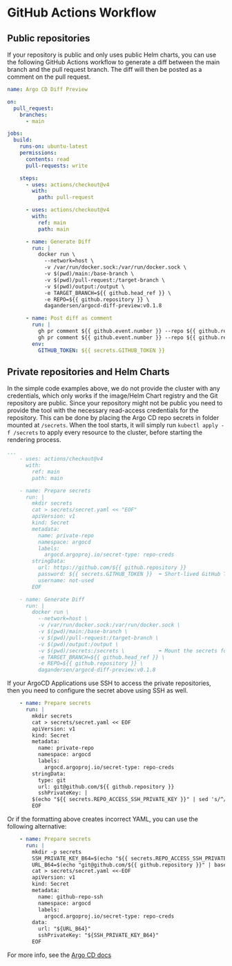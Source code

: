 # GitHub Actions Workflow

## Public repositories

If your repository is public and only uses public Helm charts, you can use the following GitHub Actions workflow to generate a diff between the main branch and the pull request branch. The diff will then be posted as a comment on the pull request.

```yaml title=".github/workflows/generate-diff.yml" linenums="1"
name: Argo CD Diff Preview

on:
  pull_request:
    branches:
      - main

jobs:
  build:
    runs-on: ubuntu-latest
    permissions:
      contents: read
      pull-requests: write

    steps:
      - uses: actions/checkout@v4
        with:
          path: pull-request

      - uses: actions/checkout@v4
        with:
          ref: main
          path: main

      - name: Generate Diff
        run: |
          docker run \
            --network=host \
            -v /var/run/docker.sock:/var/run/docker.sock \
            -v $(pwd)/main:/base-branch \
            -v $(pwd)/pull-request:/target-branch \
            -v $(pwd)/output:/output \
            -e TARGET_BRANCH=${{ github.head_ref }} \
            -e REPO=${{ github.repository }} \
            dagandersen/argocd-diff-preview:v0.1.8

      - name: Post diff as comment
        run: |
          gh pr comment ${{ github.event.number }} --repo ${{ github.repository }} --body-file output/diff.md --edit-last || \
          gh pr comment ${{ github.event.number }} --repo ${{ github.repository }} --body-file output/diff.md
        env:
          GITHUB_TOKEN: ${{ secrets.GITHUB_TOKEN }}
```

## Private repositories and Helm Charts

In the simple code examples above, we do not provide the cluster with any credentials, which only works if the image/Helm Chart registry and the Git repository are public. Since your repository might not be public you need to provide the tool with the necessary read-access credentials for the repository. This can be done by placing the Argo CD repo secrets in folder mounted at `/secrets`. When the tool starts, it will simply run `kubectl apply -f /secrets` to apply every resource to the cluster, before starting the rendering process.

```yaml title=".github/workflows/generate-diff.yml" linenums="19" hl_lines="7-22 32"
...
    - uses: actions/checkout@v4
      with:
        ref: main
        path: main

    - name: Prepare secrets
      run: |
        mkdir secrets
        cat > secrets/secret.yaml << "EOF"
        apiVersion: v1
        kind: Secret
        metadata:
          name: private-repo
          namespace: argocd
          labels:
            argocd.argoproj.io/secret-type: repo-creds
        stringData:
          url: https://github.com/${{ github.repository }}
          password: ${{ secrets.GITHUB_TOKEN }}  ⬅️ Short-lived GitHub Token
          username: not-used
        EOF

    - name: Generate Diff
      run: |
        docker run \
          --network=host \
          -v /var/run/docker.sock:/var/run/docker.sock \
          -v $(pwd)/main:/base-branch \
          -v $(pwd)/pull-request:/target-branch \
          -v $(pwd)/output:/output \
          -v $(pwd)/secrets:/secrets \           ⬅️ Mount the secrets folder
          -e TARGET_BRANCH=${{ github.head_ref }} \
          -e REPO=${{ github.repository }} \
          dagandersen/argocd-diff-preview:v0.1.8
```

If your ArgoCD Applications use SSH to access the private repositories, then you need to configure the secret above using SSH as well.

```yaml title=".github/workflows/generate-diff.yml" linenums="24"
    - name: Prepare secrets
      run: |
        mkdir secrets
        cat > secrets/secret.yaml << EOF
        apiVersion: v1
        kind: Secret
        metadata:
          name: private-repo
          namespace: argocd
          labels:
            argocd.argoproj.io/secret-type: repo-creds
        stringData:
          type: git
          url: git@github.com/${{ github.repository }}
          sshPrivateKey: |
        $(echo "${{ secrets.REPO_ACCESS_SSH_PRIVATE_KEY }}" | sed 's/^/    /') ⬅️ Private SSH key with proper indentation
        EOF
```

Or if the formatting above creates incorrect YAML, you can use the following alternative:

```yaml title=".github/workflows/generate-diff.yml" linenums="24"
    - name: Prepare secrets
      run: |
        mkdir -p secrets
        SSH_PRIVATE_KEY_B64=$(echo "${{ secrets.REPO_ACCESS_SSH_PRIVATE_KEY }}" | base64 -w 0)
        URL_B64=$(echo "git@github.com/${{ github.repository }}" | base64 -w 0)
        cat > secrets/secret.yaml <<-EOF
        apiVersion: v1
        kind: Secret
        metadata:
          name: github-repo-ssh
          namespace: argocd
          labels:
            argocd.argoproj.io/secret-type: repo-creds
        data:
          url: "${URL_B64}"
          sshPrivateKey: "${SSH_PRIVATE_KEY_B64}"
        EOF
```

For more info, see the [Argo CD docs](https://argo-cd.readthedocs.io/en/stable/operator-manual/argocd-repo-creds-yaml/)

